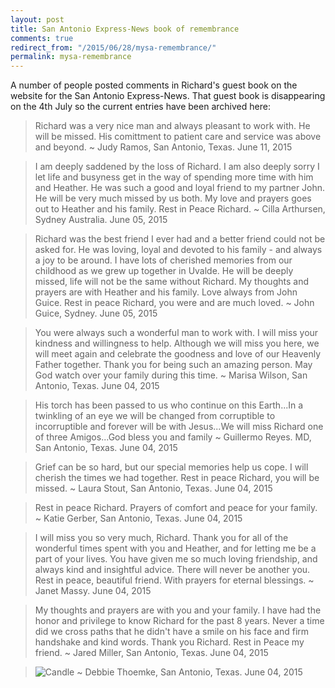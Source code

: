 ```yaml
---
layout: post
title: San Antonio Express-News book of remembrance
comments: true
redirect_from: "/2015/06/28/mysa-remembrance/"
permalink: mysa-remembrance
---
```


A number of people posted comments in Richard's guest book on the website for the San Antonio Express-News. That guest book is disappearing on the 4th July so the current entries have been archived here:


> Richard was a very nice man and always pleasant to work with. He will be missed. His comittment to patient care and service was above and beyond. ~  Judy Ramos, San Antonio, Texas. June 11, 2015

> I am deeply saddened by the loss of Richard. I am also deeply sorry I let life and busyness get in the way of spending more time with him and Heather. He was such a good and loyal friend to my partner John. He will be very much missed by us both. My love and prayers goes out to Heather and his family. Rest in Peace Richard. ~  Cilla Arthursen, Sydney Australia. June 05, 2015

> Richard was the best friend I ever had and a better friend could not be asked for. He was loving, loyal and devoted to his family - and always a joy to be around. I have lots of cherished memories from our childhood as we grew up together in Uvalde. He will be deeply missed, life will not be the same without Richard. My thoughts and prayers are with Heather and his family. Love always from John Guice. Rest in peace Richard, you were and are much loved. ~  John Guice, Sydney. June 05, 2015

> You were always such a wonderful man to work with. I will miss your kindness and willingness to help. Although we will miss you here, we will meet again and celebrate the goodness and love of our Heavenly Father together. Thank you for being such an amazing person. May God watch over your family during this time. ~  Marisa Wilson, San Antonio, Texas. June 04, 2015

> His torch has been passed to us who continue on this Earth...In a twinkling of an eye we will be changed from corruptible to incorruptible and forever will be with Jesus...We will miss Richard one of three Amigos...God bless you and family ~  Guillermo Reyes. MD, San Antonio, Texas. June 04, 2015

> Grief can be so hard, but our special memories help us cope. I will cherish the times we had together. Rest in peace Richard, you will be missed. ~  Laura Stout, San Antonio, Texas. June 04, 2015

> Rest in peace Richard. Prayers of comfort and peace for your family. ~  Katie Gerber, San Antonio, Texas. June 04, 2015

> I will miss you so very much, Richard. Thank you for all of the wonderful times spent with you and Heather, and for letting me be a part of your lives. You have given me so much loving friendship, and always kind and insightful advice. There will never be another you. Rest in peace, beautiful friend. With prayers for eternal blessings. ~ Janet Massy. June 04, 2015
 
> My thoughts and prayers are with you and your family. I have had the honor and privilege to know Richard for the past 8 years. Never a time did we cross paths that he didn't have a smile on his face and firm handshake and kind words. Thank you Richard. Rest in Peace my friend. ~  Jared Miller, San Antonio, Texas. June 04, 2015

> ![Candle](http://ak-static.legacy.net/guestbooks/images/memento/candle.jpg) ~  Debbie Thoemke, San Antonio, Texas. June 04, 2015
